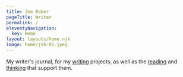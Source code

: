 ```yaml
---
title: Joe Baker
pageTitle: Writer
permalink: /
eleventyNavigation:
  key: Home
layout: layouts/home.njk
image: home/jsb-01.jpeg
---
```


My writer's journal, for my [writing](/writing) projects, as well as the [reading](/reading) and [thinking](/thinking) that support them.
